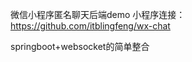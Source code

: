 微信小程序匿名聊天后端demo
小程序连接：<a href="https://github.com/itblingfeng/wx-chat">https://github.com/itblingfeng/wx-chat</a>

springboot+websocket的简单整合